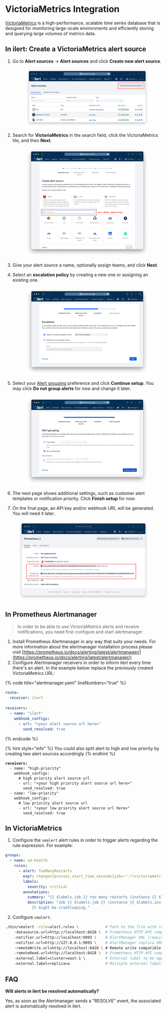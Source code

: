 # VictoriaMetrics Integration

[VictoriaMetrics](https://victoriametrics.com/) is a high-performance, scalable time series database that is designed for monitoring large-scale environments and efficiently storing and querying large volumes of metrics data.

## In ilert: Create a VictoriaMetrics alert source&#x20;

1.  Go to **Alert sources** -> **Alert sources** and click **Create new alert source**.

    <figure><img src="../../.gitbook/assets/Screenshot 2023-08-28 at 10.21.10.png" alt=""><figcaption></figcaption></figure>
2.  Search for **VictoriaMetrics** in the search field, click the VictoriaMetrics tile, and then **Next**.&#x20;

    <figure><img src="../../.gitbook/assets/Screenshot 2023-08-28 at 10.24.23.png" alt=""><figcaption></figcaption></figure>
3. Give your alert source a name, optionally assign teams, and click **Next**.
4.  Select an **escalation policy** by creating a new one or assigning an existing one.

    <figure><img src="../../.gitbook/assets/Screenshot 2023-08-28 at 11.37.47.png" alt=""><figcaption></figcaption></figure>
5.  Select your [Alert grouping](../../alerting/alert-sources.md#alert-grouping) preference and click **Continue setup**. You may click **Do not group alerts** for now and change it later.&#x20;

    <figure><img src="../../.gitbook/assets/Screenshot 2023-08-28 at 11.38.24.png" alt=""><figcaption></figcaption></figure>
6. The next page shows additional settings, such as customer alert templates or notification priority. Click **Finish setup** for now.
7. On the final page, an API key and/or webhook URL will be generated. You will need it later.

<figure><img src="../../.gitbook/assets/Screenshot 2023-08-28 at 11.47.34 (1).png" alt=""><figcaption></figcaption></figure>



## In Prometheus Alertmanager  <a href="#create-alert-source" id="create-alert-source"></a>

> In order to be able to use VictoriaMetrics alerts and receive notifications, you need first configure and start alertmanager

1. Install Prometheus Alertmanager in any way that suits your needs. For more information about the alertmanager installation process please visit [https://prometheus.io/docs/alerting/latest/alertmanager/](https://prometheus.io/docs/alerting/latest/alertmanager/)
2. Configure Alertmanager receivers in order to inform ilert every time there's an alert. In the example below replace the previously created VictoriaMetrics URL:

{% code title="alertmanager.yaml" lineNumbers="true" %}
```yaml
route:
  receiver: ilert

receivers:
  - name: "ilert"
    webhook_configs:
      - url: "<your alert source url here>"
        send_resolved: true
```
{% endcode %}

{% hint style="info" %}
You could also split alert to high and low priority by creating two alert sources accordingly
{% endhint %}

<pre class="language-yaml" data-title="alertmanager.yaml" data-line-numbers><code class="lang-yaml"><strong>receivers:
</strong>  - name: "high-priority"
    webhook_configs:
      # high priority alert source url
      - url: "&#x3C;your high priority alert source url here>"
        send_resolved: true
  - name: "low-priority"
    webhook_configs:
      # low priority alert source url
      - url: "&#x3C;your low priority alert source url here>"
        send_resolved: true
</code></pre>

## In VictoriaMetrics <a href="#create-alert-source" id="create-alert-source"></a>

1. Configure the `vmalert` alert rules in order to trigger alerts regarding the rule expression. For example:

```yaml
groups:
  - name: vm-health
    rules:
      - alert: TooManyRestarts
        expr: changes(process_start_time_seconds{job=~".*(victoriametrics|vmselect|vminsert|vmstorage|vmagent|vmalert|vmsingle|vmalertmanager|vmauth).*"}[2m]) > 2
        labels:
          severity: critical
        annotations:
          summary: "{{ $labels.job }} too many restarts (instance {{ $labels.instance }})"
          description: "Job {{ $labels.job }} (instance {{ $labels.instance }}) has restarted more than twice in the last 15 minutes.
            It might be crashlooping."
```

2. Configure `vmalert`:

```sh
./bin/vmalert -rule=alert.rules \            # Path to the file with rules configuration. Supports wildcard
    -datasource.url=http://localhost:8428 \  # Prometheus HTTP API compatible datasource
    -notifier.url=http://localhost:9093 \    # AlertManager URL (required if alerting rules are used)
    -notifier.url=http://127.0.0.1:9093 \    # AlertManager replica URL
    -remoteWrite.url=http://localhost:8428 \ # Remote write compatible storage to persist rules and alerts state info (required if recording rules are used)
    -remoteRead.url=http://localhost:8428 \  # Prometheus HTTP API compatible datasource to restore alerts state from
    -external.label=cluster=east-1 \         # External label to be applied for each rule
    -external.label=replica=a                # Multiple external labels may be set
```



## FAQ

**Will alerts in ilert be resolved automatically?**

Yes, as soon as the Alertmanager sends a "RESOLVE" event, the associated alert is automatically resolved in ilert.
